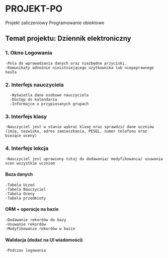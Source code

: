 # PROJEKT-PO
Projekt zaliczeniowy Programowanie obiektowe

## Temat projektu: **Dziennik elektroniczny**  


### 1. Okno Logowania 
    -Pola do wprowadzania danych oraz niezbędne przyciski.
    -Komunikaty odnośnie nieistniejącego użytkownika lub niepoprawnego hasła

### 2. Interfejs nauczyciela
      -Wyświetla dane osobowe nauczyciela
      -Dostęp do kalendarza
      -Informajce o przypiosanych grupach
      
### 3. Interfejs klasy
    -Nauczyciel jest w stanie wybrać klasę oraz sprawdzić dane uczniów (imię, nazwisko, adres zamieszkania, PESEL, numer telefonu oraz bieżące oceny)
    
### 4. Interfejs lekcja
    -Nauczyciel jest uprawiony tutaj do dodawania/ modyfikowania/ usuwania ocen wszystkim uczniom

#### Baza danych
    -Tabela Uczeń
    -Tabela Nauczyciel
    -Tabela Oceny
    -Tabela przedmioty
    
#### ORM + operacje na bazie
    -Dodawanie rekordów do bazy
    -Usuwanie rekordów
    -Modyfikowanie rekordów w bazie

#### Walidacja (dodać na UI wiadomości)
    -Podczas logowania

